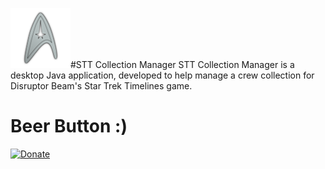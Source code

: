 ![Logo](https://github.com/augustenz/STT-Collection-Manager/blob/master/src/sttcollectionmanager/resources/logo96x96.png)#STT Collection Manager
STT Collection Manager is a desktop Java application, developed to help manage a crew collection for Disruptor Beam's Star Trek Timelines game.

# Beer Button :)

[![Donate](https://img.shields.io/badge/Donate-PayPal-green.svg)](https://www.paypal.me/augustenz)

